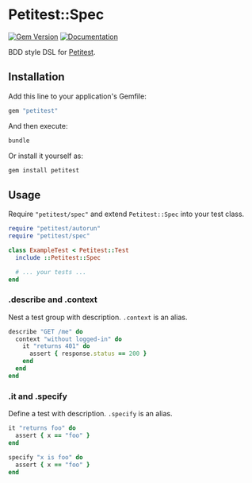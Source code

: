 # Petitest::Spec

[![Gem Version](https://badge.fury.io/rb/petitest-spec.svg)](https://rubygems.org/gems/petitest-spec)
[![Documentation](http://img.shields.io/badge/docs-rdoc.info-blue.svg)](http://www.rubydoc.info/github/petitest/petitest-spec)

BDD style DSL for [Petitest](https://github.com/petitest/petitest).

## Installation

Add this line to your application's Gemfile:

```ruby
gem "petitest"
```

And then execute:

```bash
bundle
```

Or install it yourself as:

```bash
gem install petitest
```

## Usage

Require `"petitest/spec"` and extend `Petitest::Spec` into your test class.

```ruby
require "petitest/autorun"
require "petitest/spec"

class ExampleTest < Petitest::Test
  include ::Petitest::Spec

  # ... your tests ...
end
```

### .describe and .context

Nest a test group with description. `.context` is an alias.

```ruby
describe "GET /me" do
  context "without logged-in" do
    it "returns 401" do
      assert { response.status == 200 }
    end
  end
end
```

### .it and .specify

Define a test with description. `.specify` is an alias.

```ruby
it "returns foo" do
  assert { x == "foo" }
end

specify "x is foo" do
  assert { x == "foo" }
end
```
